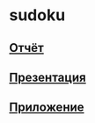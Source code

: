 # sudoku

## [Отчёт](https://docs.google.com/document/d/1kal_lWa1iJcJf6OMETgxPyAImmkrARhy/edit?usp=sharing&ouid=118056554976553961614&rtpof=true&sd=true) 
## [Презентация](https://docs.google.com/presentation/d/1MIDhgHOUl6IKPINOkJdCaYRZf7oUbkLy/edit#slide=id.p6)
## [Приложение](https://drive.google.com/file/d/19W65RK0NegLpdQRuL2AdRwjL6WEGRF8M/view?usp=drive_link)
